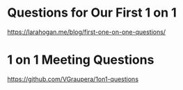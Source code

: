 # Questions for Our First 1 on 1
https://larahogan.me/blog/first-one-on-one-questions/

# 1 on 1 Meeting Questions
https://github.com/VGraupera/1on1-questions
